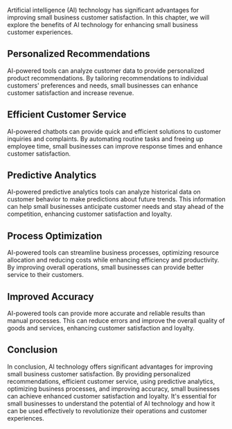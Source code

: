 

Artificial intelligence (AI) technology has significant advantages for improving small business customer satisfaction. In this chapter, we will explore the benefits of AI technology for enhancing small business customer experiences.

Personalized Recommendations
----------------------------

AI-powered tools can analyze customer data to provide personalized product recommendations. By tailoring recommendations to individual customers' preferences and needs, small businesses can enhance customer satisfaction and increase revenue.

Efficient Customer Service
--------------------------

AI-powered chatbots can provide quick and efficient solutions to customer inquiries and complaints. By automating routine tasks and freeing up employee time, small businesses can improve response times and enhance customer satisfaction.

Predictive Analytics
--------------------

AI-powered predictive analytics tools can analyze historical data on customer behavior to make predictions about future trends. This information can help small businesses anticipate customer needs and stay ahead of the competition, enhancing customer satisfaction and loyalty.

Process Optimization
--------------------

AI-powered tools can streamline business processes, optimizing resource allocation and reducing costs while enhancing efficiency and productivity. By improving overall operations, small businesses can provide better service to their customers.

Improved Accuracy
-----------------

AI-powered tools can provide more accurate and reliable results than manual processes. This can reduce errors and improve the overall quality of goods and services, enhancing customer satisfaction and loyalty.

Conclusion
----------

In conclusion, AI technology offers significant advantages for improving small business customer satisfaction. By providing personalized recommendations, efficient customer service, using predictive analytics, optimizing business processes, and improving accuracy, small businesses can achieve enhanced customer satisfaction and loyalty. It's essential for small businesses to understand the potential of AI technology and how it can be used effectively to revolutionize their operations and customer experiences.
